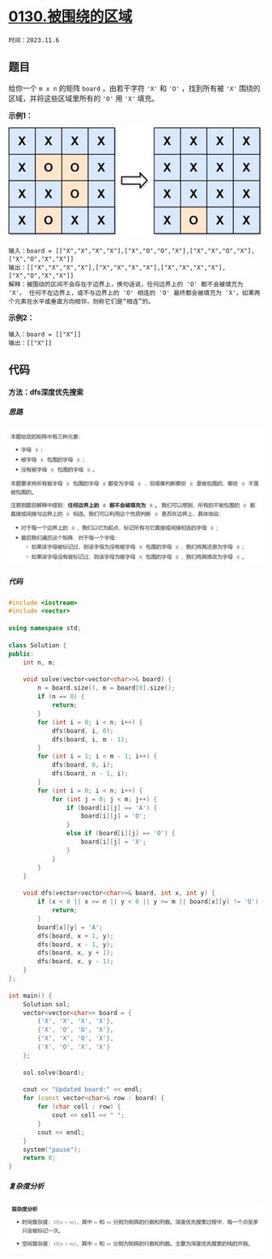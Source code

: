 # [0130.被围绕的区域](https://leetcode.cn/problems/surrounded-regions/)

`时间：2023.11.6`

## 题目

给你一个 `m x n` 的矩阵 `board` ，由若干字符 `'X'` 和 `'O'` ，找到所有被 `'X'` 围绕的区域，并将这些区域里所有的 `'O'` 用 `'X'` 填充。

**示例1：**

![1](pictures/xogrid.jpg)

```
输入：board = [["X","X","X","X"],["X","O","O","X"],["X","X","O","X"],["X","O","X","X"]]
输出：[["X","X","X","X"],["X","X","X","X"],["X","X","X","X"],["X","O","X","X"]]
解释：被围绕的区间不会存在于边界上，换句话说，任何边界上的 'O' 都不会被填充为 'X'。 任何不在边界上，或不与边界上的 'O' 相连的 'O' 最终都会被填充为 'X'。如果两个元素在水平或垂直方向相邻，则称它们是“相连”的。
```

**示例2：**

```
输入：board = [["X"]]
输出：[["X"]]
```

## 代码

#### 方法：dfs深度优先搜索

##### 思路

![2](pictures/1.png)

##### 代码

```c++
#include <iostream>
#include <vector>

using namespace std;

class Solution {
public:
    int n, m;

    void solve(vector<vector<char>>& board) {
        n = board.size(), m = board[0].size();
        if (n == 0) {
            return;
        }
        for (int i = 0; i < n; i++) {
            dfs(board, i, 0);
            dfs(board, i, m - 1);
        }
        for (int i = 1; i < m - 1; i++) {
            dfs(board, 0, i);
            dfs(board, n - 1, i);
        }
        for (int i = 0; i < n; i++) {
            for (int j = 0; j < m; j++) {
                if (board[i][j] == 'A') {
                    board[i][j] = 'O';
                }
                else if (board[i][j] == 'O') {
                    board[i][j] = 'X';
                }
            }
        }
    }

    void dfs(vector<vector<char>>& board, int x, int y) {
        if (x < 0 || x >= n || y < 0 || y >= m || board[x][y] != 'O') {
            return;
        }
        board[x][y] = 'A';
        dfs(board, x + 1, y);
        dfs(board, x - 1, y);
        dfs(board, x, y + 1);
        dfs(board, x, y - 1);
    }
};

int main() {
    Solution sol;
    vector<vector<char>> board = {
        {'X', 'X', 'X', 'X'},
        {'X', 'O', 'O', 'X'},
        {'X', 'X', 'O', 'X'},
        {'X', 'O', 'X', 'X'}
    };

    sol.solve(board);

    cout << "Updated board:" << endl;
    for (const vector<char>& row : board) {
        for (char cell : row) {
            cout << cell << " ";
        }
        cout << endl;
    }
    system("pause");
    return 0;
}
```

##### 复杂度分析

![2](pictures/2.png)